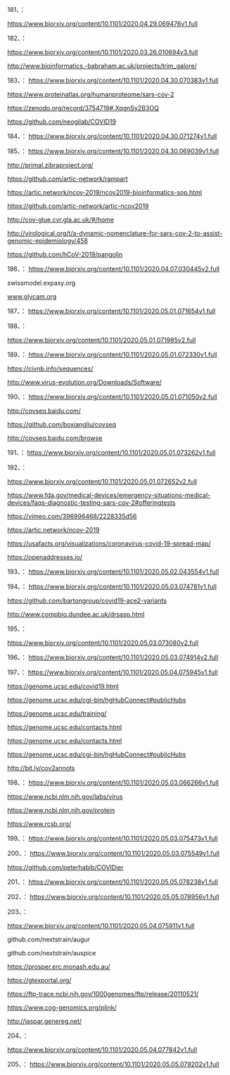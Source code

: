 





181、：

https://www.biorxiv.org/content/10.1101/2020.04.29.069476v1.full

182、：

https://www.biorxiv.org/content/10.1101/2020.03.26.010694v3.full


http://www.bioinformatics.-babraham.ac.uk/projects/trim_galore/


183、：
https://www.biorxiv.org/content/10.1101/2020.04.30.070383v1.full



https://www.proteinatlas.org/humanproteome/sars-cov-2


https://zenodo.org/record/3754719#.XqgnSy2B3OQ


https://github.com/neogilab/COVID19


184、：
https://www.biorxiv.org/content/10.1101/2020.04.30.071274v1.full


185、：
https://www.biorxiv.org/content/10.1101/2020.04.30.069039v1.full


http://primal.zibraproject.org/


https://github.com/artic-network/rampart


https://artic.network/ncov-2019/ncov2019-bioinformatics-sop.html


https://github.com/artic-network/artic-ncov2019


http://cov-glue.cvr.gla.ac.uk/#/home


http://virological.org/t/a-dynamic-nomenclature-for-sars-cov-2-to-assist-genomic-epidemiology/458


https://github.com/hCoV-2019/pangolin



186、：
https://www.biorxiv.org/content/10.1101/2020.04.07.030445v2.full


swissmodel.expasy.org


www.glycam.org


187、：
https://www.biorxiv.org/content/10.1101/2020.05.01.071654v1.full


188、：


https://www.biorxiv.org/content/10.1101/2020.05.01.071985v2.full


189、：
https://www.biorxiv.org/content/10.1101/2020.05.01.072330v1.full


https://civnb.info/sequences/


http://www.virus-evolution.org/Downloads/Software/



190、：
https://www.biorxiv.org/content/10.1101/2020.05.01.071050v2.full


http://covseq.baidu.com/


https://github.com/boxiangliu/covseq


http://covseq.baidu.com/browse


191、：
https://www.biorxiv.org/content/10.1101/2020.05.01.073262v1.full



192、：

https://www.biorxiv.org/content/10.1101/2020.05.01.072652v2.full


https://www.fda.gov/medical-devices/emergency-situations-medical-devices/faqs-diagnostic-testing-sars-cov-2#offeringtests



https://vimeo.com/396996468/2228335d56

https://artic.network/ncov-2019


https://usafacts.org/visualizations/coronavirus-covid-19-spread-map/


https://openaddresses.io/


193、：
https://www.biorxiv.org/content/10.1101/2020.05.02.043554v1.full


194、：
https://www.biorxiv.org/content/10.1101/2020.05.03.074781v1.full



https://github.com/bartongroup/covid19-ace2-variants


http://www.compbio.dundee.ac.uk/drsasp.html




195、：

https://www.biorxiv.org/content/10.1101/2020.05.03.073080v2.full



196、：
https://www.biorxiv.org/content/10.1101/2020.05.03.074914v2.full



197、：
https://www.biorxiv.org/content/10.1101/2020.05.04.075945v1.full


https://genome.ucsc.edu/covid19.html


https://genome.ucsc.edu/cgi-bin/hgHubConnect#publicHubs


https://genome.ucsc.edu/training/


https://genome.ucsc.edu/contacts.html


https://genome.ucsc.edu/contacts.html


https://genome.ucsc.edu/cgi-bin/hgHubConnect#publicHubs



http://bit.ly/cov2annots


198、：
https://www.biorxiv.org/content/10.1101/2020.05.03.066266v1.full


https://www.ncbi.nlm.nih.gov/labs/virus


https://www.ncbi.nlm.nih.gov/protein


https://www.rcsb.org/




199、：
https://www.biorxiv.org/content/10.1101/2020.05.03.075473v1.full


200、：
https://www.biorxiv.org/content/10.1101/2020.05.03.075549v1.full



https://github.com/peterhabib/COVIDier



201、：
https://www.biorxiv.org/content/10.1101/2020.05.05.078238v1.full


202、：
https://www.biorxiv.org/content/10.1101/2020.05.05.078956v1.full


203、：

https://www.biorxiv.org/content/10.1101/2020.05.04.075911v1.full


github.com/nextstrain/augur


github.com/nextstrain/auspice


https://prosper.erc.monash.edu.au/


https://gtexportal.org/


https://ftp-trace.ncbi.nih.gov/1000genomes/ftp/release/20110521/


https://www.cog-genomics.org/plink/


http://jaspar.genereg.net/


204、：

https://www.biorxiv.org/content/10.1101/2020.05.04.077842v1.full


205、：
https://www.biorxiv.org/content/10.1101/2020.05.05.079202v1.full




